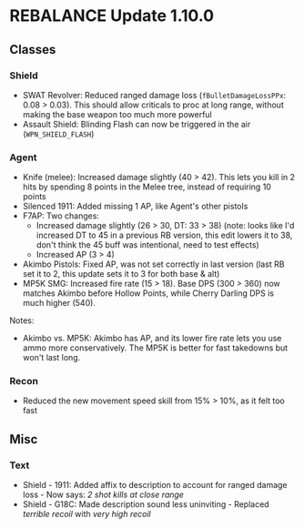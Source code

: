# REBALANCE Update 1.10.0

## Classes

### Shield

- SWAT Revolver: Reduced ranged damage loss (`fBulletDamageLossPPx`: 0.08 > 0.03). This should allow criticals to proc at long range, without making the base weapon too much more powerful
- Assault Shield: Blinding Flash can now be triggered in the air (`WPN_SHIELD_FLASH`)

### Agent

- Knife (melee): Increased damage slightly (40 > 42). This lets you kill in 2 hits by spending 8 points in the Melee tree, instead of requiring 10 points
- Silenced 1911: Added missing 1 AP, like Agent's other pistols
- F7AP: Two changes:
  - Increased damage slightly (26 > 30, DT: 33 > 38) (note: looks like I'd increased DT to 45 in a previous RB version, this edit lowers it to 38, don't think the 45 buff was intentional, need to test effects)
  - Increased AP (3 > 4)
- Akimbo Pistols: Fixed AP, was not set correctly in last version (last RB set it to 2, this update sets it to 3 for both base & alt)
- MP5K SMG: Increased fire rate (15 > 18). Base DPS (300 > 360) now matches Akimbo before Hollow Points, while Cherry Darling DPS is much higher (540).

Notes:

- Akimbo vs. MP5K: Akimbo has AP, and its lower fire rate lets you use ammo more conservatively. The MP5K is better for fast takedowns but won't last long.

### Recon

- Reduced the new movement speed skill from 15% > 10%, as it felt too fast


## Misc

### Text

- Shield - 1911: Added affix to description to account for ranged damage loss - Now says: _2 shot kills at close range_
- Shield - G18C: Made description sound less uninviting - Replaced _terrible recoil_ with _very high recoil_
